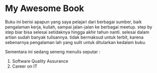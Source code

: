 # My Awesome Book

Buku ini berisi apapun yang saya pelajari dari berbagai sumber, baik pengalaman kerja, kuliah, sampai jalan-jalan ke berbagai meetup. step by step biar bisa selesai setidaknya hingga akhir tahun nanti. selesai dalam artian sudah banyak tulisannya. tidak bermaksud untuk terbit, karena sebenarnya pengalaman lah yang sulit untuk ditularkan kedalam buku.

Sementara ini sedang seneng menulis seputar :

1. Software Quality Assurance
2. Career on IT




